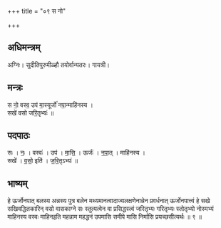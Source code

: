 +++
title = "०९ स नो"

+++
## अधिमन्त्रम्
अग्निः। सुदीतिपुरुमीळ्हौ तयोर्वान्यतरः। गायत्री।

## मन्त्रः
स नो॒ वस्व॒ उप॑ मा॒स्यूर्जो॑ नपा॒न्माहि॑नस्य ।  
सखे॑ वसो जरि॒तृभ्यः॑ ॥

## पदपाठः
सः । नः॒ । वस्वः॑ । उप॑ । मा॒सि॒ । ऊर्जः॑ । न॒पा॒त् । माहि॑नस्य ।  
सखे॑ । व॒सो॒ इति॑ । ज॒रि॒तृऽभ्यः॑ ॥

## भाष्यम्
हे ऊर्जोनपात् बलस्य अन्नस्य पुत्र बलेन मथ्यमानत्वादाज्यलक्षणेनान्नेन प्रवर्धनात् ऊर्जोनपात्त्वं हे सखे सखिवद्धितकारिन् वसो वासकाग्ने सः स्तुत्यत्वेन वा प्रसिद्धस्त्वं जरितृभ्यः गरितृभ्यः स्तोतृभ्यो नोस्मभ्यं माहिनस्य वस्वः माहिनइति महन्नाम महद्धनं उपमासि समीपे मासि निर्मासि प्रयच्छसीत्यर्थः ॥ ९ ॥